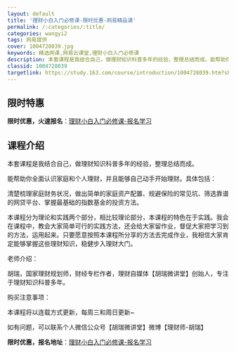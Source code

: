 ```yaml
---
layout: default
title: '理财小白入门必修课-限时优惠-网易精品课'
permalink: /:categories/:title/
categories: wangyi2
tags: 网易提供
cover: 1004728039.jpg
keywords: 精选网课,网易云课堂,理财小白入门必修课
description: 本套课程是我结合自己，做理财知识科普多年的经验，整理总结而成。能帮助你全面认识家庭和个人理财，并且能够自己动手开始理财。
classid: 1004728039
targetlink: https://study.163.com/course/introduction/1004728039.htm?share=1&shareId=1025206652&utm_campaign=share&utm_medium=iphoneShare&utm_source=&utm_u=1025206652
---
```


## 限时特惠

**限时优惠，火速报名**：[理财小白入门必修课-报名学习](https://study.163.com/course/introduction/1004728039.htm?share=1&shareId=1025206652&utm_campaign=share&utm_medium=iphoneShare&utm_source=&utm_u=1025206652)

## 课程介绍

本套课程是我结合自己，做理财知识科普多年的经验，整理总结而成。



能帮助你全面认识家庭和个人理财，并且能够自己动手开始理财。具体包括：

清楚梳理家庭财务状况，做出简单的家庭资产配置、规避保险的常见坑、筛选靠谱的网贷平台、掌握最基础的指数基金的投资方法。



本课程分为理论和实践两个部分，相比较理论部分，本课程的特色在于实践。我会在课程中，教会大家简单可行的实践方法，还会给大家留作业，督促大家把学习到的方法，运用起来。只要愿意按照本课程所分享的方法去完成作业，我相信大家肯定能够掌握这些理财知识，稳健步入理财大门。



老师介绍：

胡瑞，国家理财规划师，财经专栏作者，理财自媒体【胡瑞微讲堂】创始人，专注于理财知识科普多年。



购买注意事项：

本课程将以连载方式更新，每周三和周日更新~

如有问题，可以联系个人微信公众号【胡瑞微讲堂】微博【理财师-胡瑞】

**限时优惠，报名地址**：[理财小白入门必修课-报名学习](https://study.163.com/course/introduction/1004728039.htm?share=1&shareId=1025206652&utm_campaign=share&utm_medium=iphoneShare&utm_source=&utm_u=1025206652)

